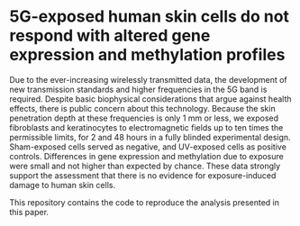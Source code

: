 # 5G-exposed human skin cells do not respond with altered gene expression and methylation profiles

Due to the ever-increasing wirelessly transmitted data, the development of new transmission standards and higher frequencies in the 5G band is required. Despite basic biophysical considerations that argue against health effects, there is public concern about this technology. Because the skin penetration depth at these frequencies is only 1 mm or less, we exposed fibroblasts and keratinocytes to electromagnetic fields up to ten times the permissible limits, for 2 and 48 hours in a fully blinded experimental design. Sham-exposed cells served as negative, and UV-exposed cells as positive controls. Differences in gene expression and methylation due to exposure were small and not higher than expected by chance. These data strongly support the assessment that there is no evidence for exposure-induced damage to human skin cells.

This repository contains the code to reproduce the analysis presented in this paper.
